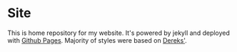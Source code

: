 # Site

This is home repository for my website.
It's powered by jekyll and deployed with [Github Pages](https://pages.github.com/).
Majority of styles were based on [Dereks'](https://github.com/derekkedziora/derekkedziora.com).
